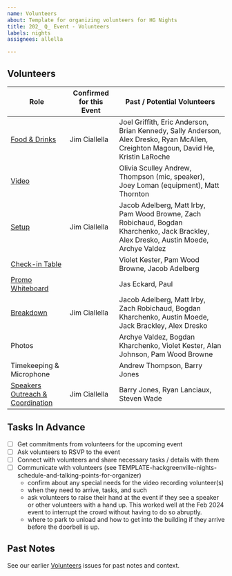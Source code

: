 ```yaml
---
name: Volunteers
about: Template for organizing volunteers for HG Nights
title: 202_ Q_ Event - Volunteers
labels: nights
assignees: allella

---
```


## Volunteers

| Role | Confirmed for this Event | Past / Potential Volunteers |
| ----------- | ----------- | ----------- |
| [Food & Drinks](https://github.com/hackgvl/nights/issues?q=food+planning+in%3Atitle+is%3Aissue) | Jim Ciallella | Joel Griffith, Eric Anderson, Brian Kennedy, Sally Anderson, Alex Dresko, Ryan McAllen, Creighton Magoun, David He, Kristin LaRoche |
| [Video](https://github.com/hackgvl/nights/issues?q=video+in%3Atitle+is%3Aissue) | | Olivia Sculley Andrew, Thompson (mic, speaker), Joey Loman (equipment), Matt Thornton |
| [Setup](https://github.com/hackgvl/nights/issues?q=check-in+in%3Atitle+is%3Aissue) | Jim Ciallella | Jacob Adelberg, Matt Irby, Pam Wood Browne, Zach Robichaud, Bogdan Kharchenko, Jack Brackley, Alex Dresko, Austin Moede, Archye Valdez |
| [Check-in Table](https://github.com/hackgvl/nights/issues?q=check-in+in%3Atitle+is%3Aissue) | | Violet Kester, Pam Wood Browne, Jacob Adelberg |
| [Promo Whiteboard](https://github.com/hackgvl/nights/issues?q=whiteboard+in%3Atitle+is%3Aissue) | | Jas Eckard, Paul |
| [Breakdown](https://github.com/hackgvl/nights/issues?q=breakdown+in%3Atitle+is%3Aissue)| Jim Ciallella | Jacob Adelberg, Matt Irby, Zach Robichaud, Bogdan Kharchenko, Austin Moede, Jack Brackley, Alex Dresko |
| Photos | | Archye Valdez, Bogdan Kharchenko, Violet Kester, Alan Johnson, Pam Wood Browne |
| Timekeeping & Microphone | | Andrew Thompson, Barry Jones |
| [Speakers Outreach & Coordination](https://github.com/hackgvl/nights/issues?q=speakers+format+in%3Atitle+is%3Aissue) | Jim Ciallella | Barry Jones, Ryan Lanciaux, Steven Wade |
 
## Tasks In Advance
- [ ] Get commitments from volunteers for the upcoming event
- [ ] Ask volunteers to RSVP to the event
- [ ] Connect with volunteers and share necessary tasks / details with them
- [ ] Communicate with volunteers (see TEMPLATE-hackgreenville-nights-schedule-and-talking-points-for-organizer)
  - confirm about any special needs for the video recording volunteer(s)
  - when they need to arrive, tasks, and such
  - ask volunteers to raise their hand at the event if they see a speaker or other volunteers with a hand up. This worked well at the Feb 2024 event to interrupt the crowd without having to do so abruptly.
  - where to park to unload and how to get into the building if they arrive before the doorbell is up.

## Past Notes
See our earlier [Volunteers](https://github.com/hackgvl/nights/issues?q=volunteers+in%3Atitle+is%3Aissue) issues for past notes and context.
